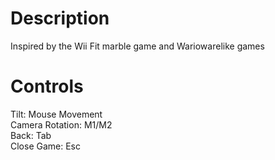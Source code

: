 # Description
Inspired by the Wii Fit marble game and Wariowarelike games
# Controls
Tilt: Mouse Movement<br/>
Camera Rotation: M1/M2<br/>
Back: Tab<br/>
Close Game: Esc<br/>

